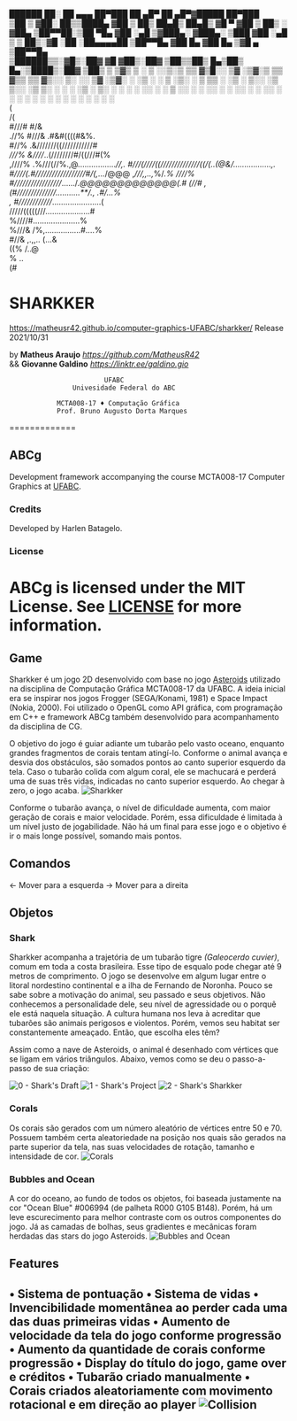   
  ██████  ██░ ██  ▄▄▄       ██▀███   ██ ▄█▀ ██ ▄█▀▓█████  ██▀███  
▒██    ▒ ▓██░ ██▒▒████▄    ▓██ ▒ ██▒ ██▄█▒  ██▄█▒ ▓█   ▀ ▓██ ▒ ██▒
░ ▓██▄   ▒██▀▀██░▒██  ▀█▄  ▓██ ░▄█ ▒▓███▄░ ▓███▄░ ▒███   ▓██ ░▄█ ▒
  ▒   ██▒░▓█ ░██ ░██▄▄▄▄██ ▒██▀▀█▄  ▓██ █▄ ▓██ █▄ ▒▓█  ▄ ▒██▀▀█▄  
▒██████▒▒░▓█▒░██▓ ▓█   ▓██▒░██▓ ▒██▒▒██▒ █▄▒██▒ █▄░▒████▒░██▓ ▒██▒
▒ ▒▓▒ ▒ ░ ▒ ░░▒░▒ ▒▒   ▓▒█░░ ▒▓ ░▒▓░▒ ▒▒ ▓▒▒ ▒▒ ▓▒░░ ▒░ ░░ ▒▓ ░▒▓░
░ ░▒  ░ ░ ▒ ░▒░ ░  ▒   ▒▒ ░  ░▒ ░ ▒░░ ░▒ ▒░░ ░▒ ▒░ ░ ░  ░  ░▒ ░ ▒░
░  ░  ░   ░  ░░ ░  ░   ▒     ░░   ░ ░ ░░ ░ ░ ░░ ░    ░     ░░   ░ 
      ░   ░  ░  ░      ░  ░   ░     ░  ░   ░  ░      ░  ░   ░     
   (                                                        
    /(                                                      
   #///#                         #/&                        
     .//%                         #///&  .#&#((((#&%.       
      #//%                        .&///////((///////////#   
      *///%                    &////*..(////////#/((///#(%  
      ,////%              .%///(//%.,@.................*//,.
      #///(////((//////////////((/(..(@&/.................,.
     #////(.#//////////////////#/(,...*/@@@ ,*///,,..,*%/*.%
    ////%      #/////////////////*....../.*@@@@@@@@@@@@@(.# 
  (//#          ,(#//////////////...........**/., *.#/...%  
,*                  #////////////*......................(   
                     /////(((((///....................#     
                          %////#.....................%      
                        %///& /%,................#....%     
                      #//&             ,.,,..      (...&    
                    ((%                              /..@   
                  %                                    ..   
                                                        (#  

#                            SHARKKER
<https://matheusr42.github.io/computer-graphics-UFABC/sharkker/>
                        Release 2021/10/31

by  **Matheus Araujo**      *<https://github.com/MatheusR42>*    
&&  **Giovanne Galdino**    *<https://linktr.ee/galdino.gio>*

                            UFABC
                    Univesidade Federal do ABC
                    
                MCTA008-17 ♦ Computação Gráfica 
                Prof. Bruno Augusto Dorta Marques

=============
## ABCg
Development framework accompanying the course MCTA008-17 Computer Graphics at [UFABC](https://www.ufabc.edu.br/).
### Credits
 Developed by Harlen Batagelo.
### License
ABCg is licensed under the MIT License. See [LICENSE](https://github.com/hbatagelo/abcg/blob/main/LICENSE) for more information.
=============

## Game
Sharkker é um jogo 2D desenvolvido com base no jogo [Asteroids](https://hbatagelo.github.io/abcgapps/asteroids/index.html) utilizado na disciplina de Computação Gráfica MCTA008-17 da UFABC. A ideia inicial era se inspirar nos jogos Frogger (SEGA/Konami, 1981) e Space Impact (Nokia, 2000).
Foi utilizado o OpenGL como API gráfica, com programação em C++ e framework ABCg também desenvolvido para acompanhamento da disciplina de CG.

O objetivo do jogo é guiar adiante um tubarão pelo vasto oceano, enquanto grandes fragmentos de corais tentam atingí-lo.
Conforme o animal avança e desvia dos obstáculos, são somados pontos ao canto superior esquerdo da tela.
Caso o tubarão colida com algum coral, ele se machucará e perderá uma de suas três vidas, indicadas no canto superior esquerdo. Ao chegar à zero, o jogo acaba.
![Sharkker](public/Sharkker.PNG)

Conforme o tubarão avança, o nível de dificuldade aumenta, com maior geração de corais e maior velocidade. Porém, essa dificuldade é limitada à um nível justo de jogabilidade.
Não há um final para esse jogo e o objetivo é ir o mais longe possível, somando mais pontos.

## Comandos
← Mover para a esquerda
→ Mover para a direita

## Objetos
### Shark
Sharkker acompanha a trajetória de um tubarão tigre *(Galeocerdo cuvier)*, comum em toda a costa brasileira. Esse tipo de esqualo pode chegar até 9 metros de comprimento. O jogo se desenvolve em algum lugar entre o litoral nordestino continental e a ilha de Fernando de Noronha. 
Pouco se sabe sobre a motivação do animal, seu passado e seus objetivos. Não conhecemos a personalidade dele, seu nível de agressidade ou o porquê ele está naquela situação.
A cultura humana nos leva à acreditar que tubarões são animais perigosos e violentos. Porém, vemos seu habitat ser constantemente ameaçado. Então, que escolha eles têm?

Assim como a nave de Asteroids, o animal é desenhado com vértices que se ligam em vários triângulos.
Abaixo, vemos como se deu o passo-a-passo de sua criação:

![0 - Shark's Draft](public/Shark_0_Draft.jpeg)
![1 - Shark's Project](public/Shark_1_Project.jpeg)
![2 - Shark's Sharkker](public/Shark_2_Sharkker.jpeg)

### Corals
Os corais são gerados com um número aleatório de vértices entre 50 e 70.
Possuem também certa aleatoriedade na posição nos quais são gerados na parte superior da tela, nas suas velocidades de rotação, tamanho e intensidade de cor.
![Corals](public/Sharkker_Corals.png)

### Bubbles and Ocean
A cor do oceano, ao fundo de todos os objetos, foi baseada justamente na cor "Ocean Blue" #006994 (de palheta R000 G105 B148). Porém, há um leve escurecimento para melhor contraste com os outros componentes do jogo.
Já as camadas de bolhas, seus gradientes e mecânicas foram herdadas das stars do jogo Asteroids.
![Bubbles and Ocean](public/Sharkker_Bubbles_Ocean.PNG)

## Features
• Sistema de pontuação
• Sistema de vidas
• Invencibilidade momentânea ao perder cada uma das duas primeiras vidas
• Aumento de velocidade da tela do jogo conforme progressão
• Aumento da quantidade de corais conforme progressão
• Display do título do jogo, game over e créditos
• Tubarão criado manualmente
• Corais criados aleatoriamente com movimento rotacional e em direção ao player
![Collision](public/Shark_3_Hurt.PNG)
----

